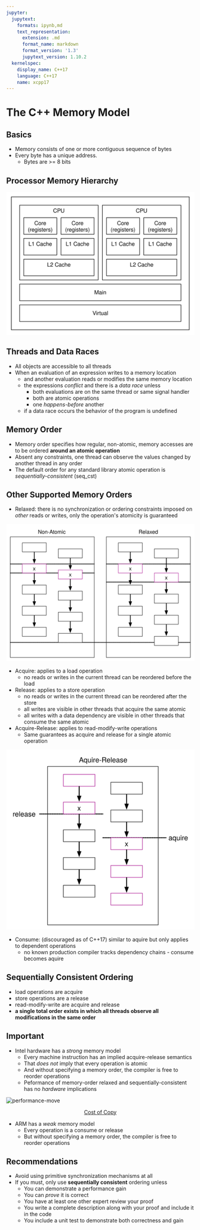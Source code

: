 ```yaml
---
jupyter:
  jupytext:
    formats: ipynb,md
    text_representation:
      extension: .md
      format_name: markdown
      format_version: '1.3'
      jupytext_version: 1.10.2
  kernelspec:
    display_name: C++17
    language: C++17
    name: xcpp17
---
```


<!-- #region slideshow={"slide_type": "slide"} -->
# The C++ Memory Model

## Basics

- Memory consists of one or more contiguous sequence of bytes
- Every byte has a unique address.
    - Bytes are >= 8 bits
<!-- #endregion -->

<!-- #region slideshow={"slide_type": "slide"} -->
## Processor Memory Hierarchy

![Memory Hierarchy](img/memory-hierarchy.svg)
<!-- #endregion -->

<!-- #region slideshow={"slide_type": "slide"} -->
## Threads and Data Races

- All objects are accessible to all threads
- When an evaluation of an expression writes to a memory location
    - and another evaluation reads or modifies the same memory location
    - the expressions _conflict_ and there is a _data race_ unless
        - both evaluations are on the same thread or same signal handler
        - both are atomic operations
        - one _happens-before_ another
    - if a data race occurs the behavior of the program is undefined
<!-- #endregion -->

<!-- #region slideshow={"slide_type": "slide"} -->
## Memory Order

- Memory order specifies how regular, non-atomic, memory accesses are to be ordered **around an atomic operation**
- Absent any constraints, one thread can observe the values changed by another thread in any order
- The default order for any standard library atomic operation is _sequentially-consistent_ (seq_cst)

<!-- #endregion -->

<!-- #region slideshow={"slide_type": "slide"} -->
## Other Supported Memory Orders

- Relaxed: there is no synchronization or ordering constraints imposed on _other_ reads or writes, only the operation's atomicity is guaranteed
<!-- #endregion -->

<!-- #region slideshow={"slide_type": "slide"} -->
![performance-move](img/memory-relaxed.svg)
<!-- #endregion -->

<!-- #region slideshow={"slide_type": "slide"} -->
- Acquire: applies to a load operation
    - no reads or writes in the current thread can be reordered before the load
- Release: applies to a store operation
    - no reads or writes in the current thread can be reordered after the store
    - all writes are visible in other threads that acquire the same atomic
    - all writes with a data dependency are visible in other threads that consume the same atomic
- Acquire-Release: applies to read-modify-write operations
    - Same guarantees as acquire and release for a single atomic operation
<!-- #endregion -->

<!-- #region slideshow={"slide_type": "slide"} -->
![performance-move](img/memory-aquire-release.svg)
<!-- #endregion -->

<!-- #region slideshow={"slide_type": "slide"} -->
- Consume: (discouraged as of C++17) similar to aquire but only applies to dependent operations
    - no known production compiler tracks dependency chains - consume becomes aquire
<!-- #endregion -->

<!-- #region slideshow={"slide_type": "slide"} -->
## Sequentially Consistent Ordering

- load operations are acquire
- store operations are a release
- read-modify-write are acquire and release
- **a single total order exists in which all threads observe all modifications in the same order**
<!-- #endregion -->

<!-- #region slideshow={"slide_type": "slide"} -->
## Important

- Intel hardware has a _strong_ memory model
    - Every machine instruction has an implied acquire-release semantics
    - That _does not_ imply that every operation is atomic
    - And without specifying a memory order, the compiler is free to reorder operations
    - Peformance of memory-order relaxed and sequentially-consistent has no _hardware_ implications
<!-- #endregion -->

<!-- #region slideshow={"slide_type": "slide"} -->
![performance-move](img/performance-move.png)

<div style="text-align:center">
    <a style="text-align:center" href="http://quick-bench.com/p13s_cSQ0JTeMUGcttdS1EFHVcE">Cost of Copy</a>
</div>
<!-- #endregion -->

<!-- #region slideshow={"slide_type": "slide"} -->
- ARM has a _weak_ memory model
    - Every operation is a consume or release
    - But without specifying a memory order, the compiler is free to reorder operations
<!-- #endregion -->

<!-- #region slideshow={"slide_type": "slide"} -->
## Recommendations

- Avoid using primitive synchronization mechanisms at all
- If you must, only use **sequentially consistent** ordering unless
    - You can demonstrate a performance gain
    - You can _prove_ it is correct
    - You have at least one other expert review your proof
    - You write a complete description along with your proof and include it in the code
    - You include a unit test to demonstrate both correctness and gain
<!-- #endregion -->
